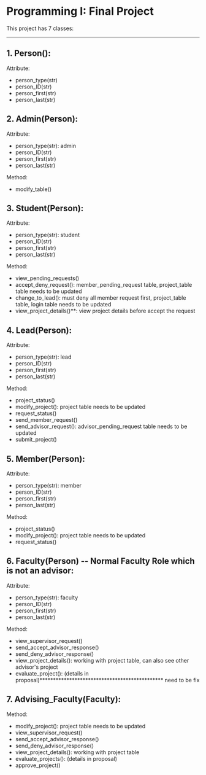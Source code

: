 # Programming I: Final Project

This project has 7 classes:

--- 

## 1. Person():

Attribute: 
- person_type(str)
- person_ID(str)
- person_first(str)
- person_last(str)

## 2. Admin(Person):

Attribute: 
- person_type(str): admin
- person_ID(str)
- person_first(str)
- person_last(str)

Method:
- modify_table()

## 3. Student(Person):

Attribute: 
- person_type(str): student
- person_ID(str)
- person_first(str)
- person_last(str)

Method:
- view_pending_requests()
- accept_deny_request(): member_pending_request table, project_table table needs to be updated
- change_to_lead(): must deny all member request first, project_table table, login table needs to be updated
- view_project_details()**: view project details before accept the request

## 4. Lead(Person):

Attribute: 
- person_type(str): lead
- person_ID(str)
- person_first(str)
- person_last(str)

Method: 
- project_status()
- modify_project(): project table needs to be updated
- request_status()
- send_member_request()
- send_advisor_request(): advisor_pending_request table needs to be updated
- submit_project()

## 5. Member(Person):

Attribute: 
- person_type(str): member
- person_ID(str)
- person_first(str)
- person_last(str)

Method: 
- project_status()
- modify_project(): project table needs to be updated
- request_status()

## 6. Faculty(Person) -- Normal Faculty Role which is not an advisor:

Attribute: 
- person_type(str): faculty
- person_ID(str)
- person_first(str)
- person_last(str)

Method: 
- view_supervisor_request()
- send_accept_advisor_response()
- send_deny_advisor_response()
- view_project_details(): working with project table, can also see other advisor's project
- evaluate_project(): (details in proposal)********************************************** need to be fix

## 7. Advising_Faculty(Faculty):

Method: 
- modify_project(): project table needs to be updated
- view_supervisor_request()
- send_accept_advisor_response()
- send_deny_advisor_response()
- view_project_details(): working with project table
- evaluate_projects(): (details in proposal)
- approve_project()

